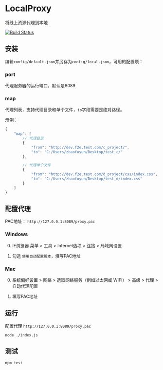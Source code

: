 # LocalProxy

将线上资源代理到本地

[![Build Status](https://travis-ci.org/holyzfy/localproxy.svg)](https://travis-ci.org/holyzfy/localproxy)

## 安装

编辑`config/default.json`并另存为`config/local.json`，可用的配置项：

### port

代理服务器的运行端口，默认是8089

### map

代理列表，支持代理目录和单个文件，`to`字段需要是绝对路径。

示例：

```javascript
{
    "map": [
        // 代理目录
        {
            "from": "http://dev.f2e.test.com/c_project/",
            "to": "C:/Users/zhaofuyun/Desktop/test_c/"
        },

        // 代理单个文件
        {
            "from": "http://dev.f2e.test.com/d_project/css/index.css",
            "to": "C:/Users/zhaofuyun/Desktop/test_d/index.css"
        }
    ]
}
```

## 配置代理

PAC地址： ``http://127.0.0.1:8089/proxy.pac``

### Windows

0. IE浏览器 菜单 > 工具 > Internet选项 > 连接 > 局域网设置

0. 勾选 `使用自动配置脚本`，填写PAC地址

### Mac

0. 系统偏好设置 > 网络 > 选取网络服务（例如以太网或 WIFI） > 高级 > 代理 > 自动代理配置

0. 填写PAC地址

## 运行

配置代理 `http://127.0.0.1:8089/proxy.pac`

    node ./index.js

## 测试

    npm test
